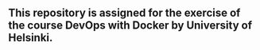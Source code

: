 <h2>This repository is assigned for the exercise of the course DevOps with Docker by University of Helsinki. </h2>
